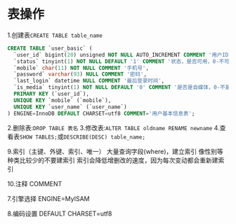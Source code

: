 # 表操作
1.创建表`CREATE TABLE table_name`
```sql
CREATE TABLE `user_basic` (
  `user_id` bigint(20) unsigned NOT NULL AUTO_INCREMENT COMMENT '用户ID',
  `status` tinyint(1) NOT NULL DEFAULT '1' COMMENT '状态，是否可用，0-不可用，1-可用',
  `mobile` char(11) NOT NULL COMMENT '手机号',
  `password` varchar(93) NULL COMMENT '密码',
  `last_login` datetime NULL COMMENT '最后登录时间',
  `is_media` tinyint(1) NOT NULL DEFAULT '0' COMMENT '是否是自媒体，0-不是，1-是',
  PRIMARY KEY (`user_id`),
  UNIQUE KEY `mobile` (`mobile`),
  UNIQUE KEY `user_name` (`user_name`)
) ENGINE=InnoDB DEFAULT CHARSET=utf8 COMMENT='用户基本信息表';
```
2.删除表:`DROP TABLE 表名`
3.修改表:`ALTER TABLE oldname RENAME newname`
4.查看表`SHOW TABLES;`或`DESCRIBE(DESC) table_name;`







9.索引（主键、外键、索引、唯一）
大量查询字段(where)，建立索引
像性别等种类比较少的不要建索引
索引会降低增删改的速度，因为每次变动都会重新建索引




10.注释
COMMENT


7.引擎选择
ENGINE=MyISAM

8.编码设置
DEFAULT CHARSET=utf8


